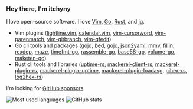 ### Hey there, I'm itchyny

I love open-source software.
I love [Vim](https://www.vim.org/), [Go](https://golang.org), [Rust](https://rust-lang.org), and [jq](https://stedolan.github.io/jq/).

- Vim plugins
 ([lightline.vim](https://github.com/itchyny/lightline.vim),
  [calendar.vim](https://github.com/itchyny/calendar.vim),
  [vim-cursorword](https://github.com/itchyny/vim-cursorword),
  [vim-parenmatch](https://github.com/itchyny/vim-parenmatch),
  [vim-gitbranch](https://github.com/itchyny/vim-gitbranch),
  [vim-qfedit](https://github.com/itchyny/vim-qfedit))
- Go cli tools and packages
 ([gojq](https://github.com/itchyny/gojq),
  [bed](https://github.com/itchyny/bed),
  [gojo](https://github.com/itchyny/gojo),
  [json2yaml](https://github.com/itchyny/json2yaml),
  [mmv](https://github.com/itchyny/mmv),
  [fillin](https://github.com/itchyny/fillin),
  [rexdep](https://github.com/itchyny/rexdep),
  [maze](https://github.com/itchyny/maze),
  [timefmt-go](https://github.com/itchyny/timefmt-go),
  [rassemble-go](https://github.com/itchyny/rassemble-go),
  [base58-go](https://github.com/itchyny/base58-go),
  [volume-go](https://github.com/itchyny/volume-go),
  [maketen-go](https://github.com/itchyny/maketen-go))
- Rust cli tools and libraries
 ([uptime-rs](https://github.com/itchyny/uptime-rs),
  [mackerel-client-rs](https://github.com/itchyny/mackerel-client-rs),
  [mackerel-plugin-rs](https://github.com/itchyny/mackerel-plugin-rs),
  [mackerel-plugin-uptime](https://github.com/itchyny/mackerel-plugin-uptime),
  [mackerel-plugin-loadavg](https://github.com/itchyny/mackerel-plugin-loadavg),
  [pihex-rs](https://github.com/itchyny/pihex-rs),
  [log2hex-rs](https://github.com/itchyny/log2hex-rs))

I'm looking for [GitHub sponsors](https://github.com/sponsors/itchyny).

![Most used languages](https://github-readme-stats.vercel.app/api/top-langs/?username=itchyny&show_icons=true&icon_color=805AD5&text_color=808080&bg_color=ffffff00&hide_title=true&include_all_commits=true&count_private=true&hide_border=true&langs_count=6&layout=compact&cache_seconds=86400)
![GitHub stats](https://github-readme-stats.vercel.app/api?username=itchyny&show_icons=true&icon_color=805AD5&text_color=808080&bg_color=ffffff00&hide_title=true&include_all_commits=true&count_private=true&hide_border=true&cache_seconds=86400)
